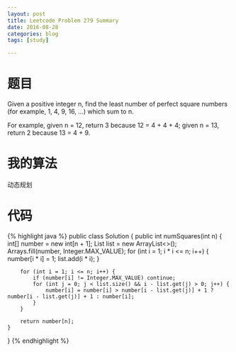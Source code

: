```yaml
---
layout: post
title: Leetcode Problem 279 Summary
date: 2016-08-28
categories: blog
tags: [study]

---
```


# 题目

Given a positive integer n, find the least number of perfect square numbers (for example, 1, 4, 9, 16, ...) which sum to n.

For example, given n = 12, return 3 because 12 = 4 + 4 + 4; given n = 13, return 2 because 13 = 4 + 9.

# 我的算法

动态规划

# 代码

{% highlight java %}
public class Solution {
    public int numSquares(int n) {
        int[] number = new int[n + 1];
        List<Integer> list = new ArrayList<>();
        Arrays.fill(number, Integer.MAX_VALUE);
        for (int i = 1; i * i <= n; i++) {
            number[i * i] = 1;
            list.add(i * i);
        }
        
        for (int i = 1; i <= n; i++) {
            if (number[i] != Integer.MAX_VALUE) continue;
            for (int j = 0; j < list.size() && i - list.get(j) > 0; j++) {
                number[i] = number[i] > number[i - list.get(j)] + 1 ? number[i - list.get(j)] + 1 : number[i];
            }
        }
        
        return number[n];
    }
}
{% endhighlight %}